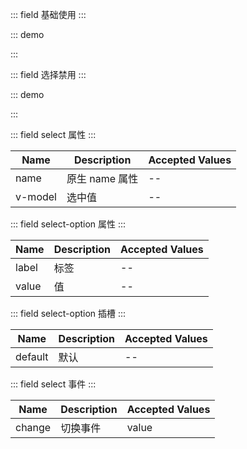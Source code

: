 ::: field 基础使用
:::

::: demo

<template>
  <lay-select>
    <lay-select-option value="1" label="学习"></lay-select-option>
    <lay-select-option value="2" label="编码"></lay-select-option>
    <lay-select-option value="3" label="运动"></lay-select-option>
  </lay-select>
</template>

<script>
import { ref } from 'vue'

export default {
  setup() {

    return {
    }
  }
}
</script>

:::

::: field 选择禁用
:::

::: demo

<template>
  <lay-select v-model="selected">
    <lay-select-option value="1" label="学习"></lay-select-option>
    <lay-select-option value="2" label="编码" disabled="true"></lay-select-option>
    <lay-select-option value="3" label="运动"></lay-select-option>
  </lay-select>
</template>

<script>
import { ref } from 'vue'

export default {
  setup() {

    const selected = ref('1')

    return {
      selected
    }
  }
}
</script>

:::

::: field select 属性
:::

| Name   | Description | Accepted Values  |
| -------- | ---- | ----------------------- | 
| name      | 原生 name 属性 | --   | 
| v-model     | 选中值 | --  | 

::: field select-option 属性
:::

| Name   | Description | Accepted Values  |
| -------- | ---- | ----------------------- | 
| label      | 标签 | --   | 
| value     | 值 | --  | 

::: field select-option 插槽
:::

| Name   | Description | Accepted Values  |
| -------- | ---- | ----------------------- | 
| default      | 默认 | --   | 

::: field select 事件
:::

| Name   | Description | Accepted Values  |
| -------- | ---- | ----------------------- | 
| change      | 切换事件 | value   | 